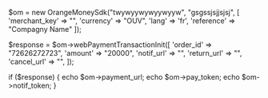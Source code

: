 $om = new OrangeMoneySdk("twywyywywyywyyw", "gsgssjsjjsjsj", [
	'merchant_key' => "",
	'currency' => "OUV",
	'lang' => 'fr',
	'reference' => "Compagny Name"
]);

$response = $om->webPaymentTransactionInit([
	'order_id' => "72626272723", 
	'amount' => "20000", 
	'notif_url' => "", 
	'return_url' => "",
	'cancel_url' => "",
]);

if ($response) {
	echo $om->payment_url;
	echo $om->pay_token;
	echo $om->notif_token;
}

